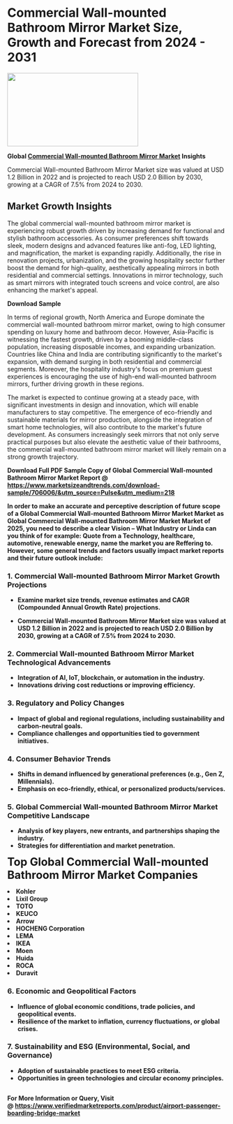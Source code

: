 <H1>Commercial Wall-mounted Bathroom Mirror Market Size, Growth and Forecast from 2024 - 2031</H1><img class="aligncenter size-medium wp-image-584254" src="https://thirdeyenews.in/wp-content/uploads/2024/09/Global-Market-Research-300x168.jpeg" alt="" width="300" height="168" /><p><strong>Global&nbsp;<a href="https://www.marketsizeandtrends.com/download-sample/706006/&amp;utm_source=Pulse&amp;utm_medium=218">Commercial Wall-mounted Bathroom Mirror Market</a> Insights</strong></p><p>Commercial Wall-mounted Bathroom Mirror Market size was valued at USD 1.2 Billion in 2022 and is projected to reach USD 2.0 Billion by 2030, growing at a CAGR of 7.5% from 2024 to 2030.</p><p><h2>Market Growth Insights</h2> <p>The global commercial wall-mounted bathroom mirror market is experiencing robust growth driven by increasing demand for functional and stylish bathroom accessories. As consumer preferences shift towards sleek, modern designs and advanced features like anti-fog, LED lighting, and magnification, the market is expanding rapidly. Additionally, the rise in renovation projects, urbanization, and the growing hospitality sector further boost the demand for high-quality, aesthetically appealing mirrors in both residential and commercial settings. Innovations in mirror technology, such as smart mirrors with integrated touch screens and voice control, are also enhancing the market's appeal.</p> <p><strong>Download Sample</strong></p> <p>In terms of regional growth, North America and Europe dominate the commercial wall-mounted bathroom mirror market, owing to high consumer spending on luxury home and bathroom decor. However, Asia-Pacific is witnessing the fastest growth, driven by a booming middle-class population, increasing disposable incomes, and expanding urbanization. Countries like China and India are contributing significantly to the market's expansion, with demand surging in both residential and commercial segments. Moreover, the hospitality industry's focus on premium guest experiences is encouraging the use of high-end wall-mounted bathroom mirrors, further driving growth in these regions.</p> <p>The market is expected to continue growing at a steady pace, with significant investments in design and innovation, which will enable manufacturers to stay competitive. The emergence of eco-friendly and sustainable materials for mirror production, alongside the integration of smart home technologies, will also contribute to the market's future development. As consumers increasingly seek mirrors that not only serve practical purposes but also elevate the aesthetic value of their bathrooms, the commercial wall-mounted bathroom mirror market will likely remain on a strong growth trajectory.</p> <p><strong></p><p><span class=""><strong>Download Full PDF Sample Copy of Global Commercial Wall-mounted Bathroom Mirror Market Report</strong> @ <a href="https://www.marketsizeandtrends.com/download-sample/706006/&amp;utm_source=Pulse&amp;utm_medium=218" target="_blank">https://www.marketsizeandtrends.com/download-sample/706006/&amp;utm_source=Pulse&amp;utm_medium=218</a></span></p><p>In order to make an accurate and perceptive description of future scope of a Global&nbsp;Commercial Wall-mounted Bathroom Mirror Market Market as Global&nbsp;Commercial Wall-mounted Bathroom Mirror Market Market of 2025, you need to describe a clear Vision &ndash; What Industry or Linda can you think of for example: Quote from a Technology, healthcare, automotive, renewable energy, name the market you are Reffering to. However, some general trends and factors usually impact market reports and their future outlook include:</p><h3>1.&nbsp;<strong>Commercial Wall-mounted Bathroom Mirror Market Growth Projections</strong></h3><ul><li>Examine market size trends, revenue estimates and CAGR (Compounded Annual Growth Rate) projections.</li><li><p>Commercial Wall-mounted Bathroom Mirror Market size was valued at USD 1.2 Billion in 2022 and is projected to reach USD 2.0 Billion by 2030, growing at a CAGR of 7.5% from 2024 to 2030.</p></li></ul><h3>2.&nbsp;<strong>Commercial Wall-mounted Bathroom Mirror Market Technological Advancements</strong></h3><ul><li>Integration of AI, IoT, blockchain, or automation in the industry.</li><li>Innovations driving cost reductions or improving efficiency.</li></ul><h3>3.&nbsp;<strong>Regulatory and Policy Changes</strong></h3><ul><li>Impact of global and regional regulations, including sustainability and carbon-neutral goals.</li><li>Compliance challenges and opportunities tied to government initiatives.</li></ul><h3>4.&nbsp;<strong>Consumer Behavior Trends</strong></h3><ul><li>Shifts in demand influenced by generational preferences (e.g., Gen Z, Millennials).</li><li>Emphasis on eco-friendly, ethical, or personalized products/services.</li></ul><h3>5.&nbsp;<strong>Global Commercial Wall-mounted Bathroom Mirror Market Competitive Landscape</strong></h3><ul><li>Analysis of key players, new entrants, and partnerships shaping the industry.</li><li>Strategies for differentiation and market penetration.</li></ul><p data-pm-slice="1 1 []"><span style="color: inherit; font-family: inherit; font-size: 25px;">Top Global Commercial Wall-mounted Bathroom Mirror Market Companies</span></p><div class="" data-test-id=""><p><li>Kohler</li><li> Lixil Group</li><li> TOTO</li><li> KEUCO</li><li> Arrow</li><li> HOCHENG Corporation</li><li> LEMA</li><li> IKEA</li><li> Moen</li><li> Huida</li><li> ROCA</li><li> Duravit</li></p></div><h3>6.&nbsp;<strong>Economic and Geopolitical Factors</strong></h3><ul><li>Influence of global economic conditions, trade policies, and geopolitical events.</li><li>Resilience of the market to inflation, currency fluctuations, or global crises.</li></ul><h3>7.&nbsp;<strong>Sustainability and ESG (Environmental, Social, and Governance)</strong></h3><ul><li>Adoption of sustainable practices to meet ESG criteria.</li><li>Opportunities in green technologies and circular economy principles.</li></ul><h2><strong style="font-size: 14px;">For More Information or Query, Visit @&nbsp;</strong><a style="background-color: #ffffff; font-size: 14px;" href="https://www.marketsizeandtrends.com/report/commercial-wall-mounted-bathroom-mirror-market/" target="_blank">https://www.verifiedmarketreports.com/product/airport-passenger-boarding-bridge-market</a></h2>
